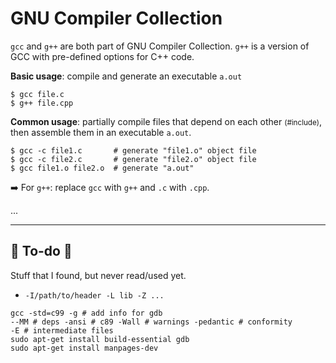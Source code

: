 # GNU Compiler Collection

<div class="row row-cols-md-2"><div>

`gcc` and `g++` are both part of GNU Compiler Collection. `g++` is a version of GCC with pre-defined options for C++ code.

**Basic usage**: compile and generate an executable `a.out`

```shell!
$ gcc file.c
$ g++ file.cpp
```

**Common usage**: partially compile files that depend on each other <small>(#include)</small>, then assemble them in an executable `a.out`.

```shell!
$ gcc -c file1.c       # generate "file1.o" object file
$ gcc -c file2.c       # generate "file2.o" object file
$ gcc file1.o file2.o  # generate "a.out"
```

➡️ For `g++`: replace `gcc` with `g++` and `.c` with `.cpp`.
</div><div>

...
</div></div>

<hr class="sep-both">

## 👻 To-do 👻

Stuff that I found, but never read/used yet.

<div class="row row-cols-md-2"><div>

*  `-I/path/to/header -L lib -Z ...`

```text!
gcc -std=c99 -g # add info for gdb
--MM # deps -ansi # c89 -Wall # warnings -pedantic # conformity
-E # intermediate files
sudo apt-get install build-essential gdb
sudo apt-get install manpages-dev
```
</div><div>


</div></div>